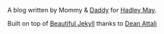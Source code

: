 A blog written by Mommy & [Daddy](https://github.com/JasonAizkalns) for [Hadley May](https://github.com/hadleymay).

Built on top of [Beautiful Jekyll](http://deanattali.com/beautiful-jekyll) thanks to [Dean Attali](https://github.com/daattali)
